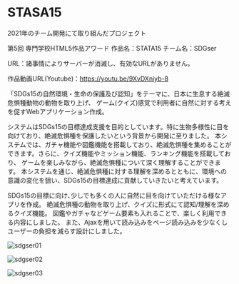 # STASA15
2021年のチーム開発にて取り組んだプロジェクト

第5回 専門学校HTML5作品アワード
作品名：STATA15
チーム名：SDGser

URL：諸事情によりサーバーが消滅し、有効なURLがありません。


作品動画URL(Youtube)：https://youtu.be/9XvDXniyb-8

「SDGs15の自然環境・生命の保護及び認知」をテーマに、日本に生息する絶滅危惧種動物の動物を取り上げ、
ゲーム(クイズ)感覚で利用者に自然に対する考えを促すWebアプリケーション作成。

システムはSDGs15の目標達成支援を目的としています。特に生物多様性に目を向けており、絶滅危惧種を保護したいという背景から開発に至りました。
本システムでは、ガチャ機能や図鑑機能を搭載しており、絶滅危惧種を集めることができます。さらに、クイズ機能やミッション機能、ランキング機能を搭載しており、
ゲームを楽しみながら、絶滅危惧種について深く理解することができます。
本システムを通じ、絶滅危惧種に対する理解を深めるとともに、環境への意識の変化を狙い、SDGs15の目標達成に貢献していきたいと考えています。

SDGs15の目標に向け､少しでも多くの人に自然に目を向けていただける様なアプリを作成。
絶滅危惧種の動物を取り上げ、クイズに形式にて認知/理解を深めるクイズ機能。
図鑑やガチャなどゲーム要素も入れることで、楽しく利用できる内容にしました。
また、Ajaxを用いて読み込みをページ読み込みを少なくしユーザーの負担を減らす設計にしました。

![sdgser01](https://user-images.githubusercontent.com/77315803/235356326-761507a3-da2b-45ba-86ed-9bf3062777f0.png)

![sdgser02](https://user-images.githubusercontent.com/77315803/235356329-73839165-ed90-4161-81d9-33259ece0ed6.png)

![sdgser03](https://user-images.githubusercontent.com/77315803/235356330-972a2120-90f2-46a4-b86b-19b571fbb472.png)
